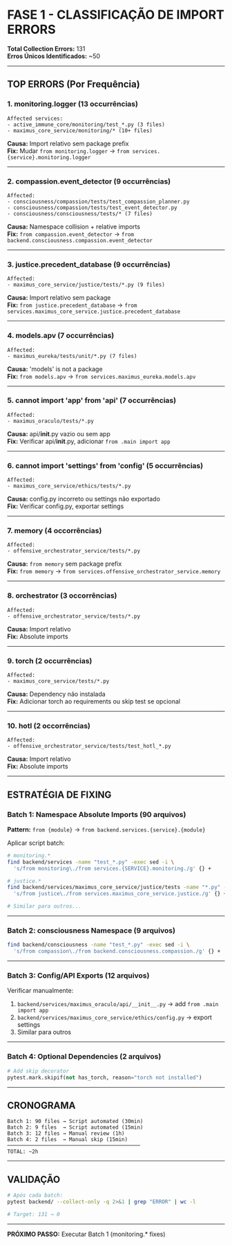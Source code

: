 # FASE 1 - CLASSIFICAÇÃO DE IMPORT ERRORS

**Total Collection Errors:** 131  
**Erros Únicos Identificados:** ~50  

---

## TOP ERRORS (Por Frequência)

### 1. monitoring.logger (13 occurrências)
```
Affected services:
- active_immune_core/monitoring/test_*.py (3 files)
- maximus_core_service/monitoring/* (10+ files)
```

**Causa:** Import relativo sem package prefix  
**Fix:** Mudar `from monitoring.logger` → `from services.{service}.monitoring.logger`

---

### 2. compassion.event_detector (9 occurrências)
```
Affected:
- consciousness/compassion/tests/test_compassion_planner.py
- consciousness/compassion/tests/test_event_detector.py
- consciousness/consciousness/tests/* (7 files)
```

**Causa:** Namespace collision + relative imports  
**Fix:** `from compassion.event_detector` → `from backend.consciousness.compassion.event_detector`

---

### 3. justice.precedent_database (9 occurrências)
```
Affected:
- maximus_core_service/justice/tests/*.py (9 files)
```

**Causa:** Import relativo sem package  
**Fix:** `from justice.precedent_database` → `from services.maximus_core_service.justice.precedent_database`

---

### 4. models.apv (7 occurrências)
```
Affected:
- maximus_eureka/tests/unit/*.py (7 files)
```

**Causa:** 'models' is not a package  
**Fix:** `from models.apv` → `from services.maximus_eureka.models.apv`

---

### 5. cannot import 'app' from 'api' (7 occurrências)
```
Affected:
- maximus_oraculo/tests/*.py
```

**Causa:** api/__init__.py vazio ou sem app  
**Fix:** Verificar api/__init__.py, adicionar `from .main import app`

---

### 6. cannot import 'settings' from 'config' (5 occurrências)
```
Affected:
- maximus_core_service/ethics/tests/*.py
```

**Causa:** config.py incorreto ou settings não exportado  
**Fix:** Verificar config.py, exportar settings

---

### 7. memory (4 occorrências)
```
Affected:
- offensive_orchestrator_service/tests/*.py
```

**Causa:** `from memory` sem package prefix  
**Fix:** `from memory` → `from services.offensive_orchestrator_service.memory`

---

### 8. orchestrator (3 occorrências)
```
Affected:
- offensive_orchestrator_service/tests/*.py
```

**Causa:** Import relativo  
**Fix:** Absolute imports

---

### 9. torch (2 occurrências)
```
Affected:
- maximus_core_service/tests/*.py
```

**Causa:** Dependency não instalada  
**Fix:** Adicionar torch ao requirements ou skip test se opcional

---

### 10. hotl (2 occorrências)
```
Affected:
- offensive_orchestrator_service/tests/test_hotl_*.py
```

**Causa:** Import relativo  
**Fix:** Absolute imports

---

## ESTRATÉGIA DE FIXING

### Batch 1: Namespace Absolute Imports (90 arquivos)
**Pattern:** `from {module}` → `from backend.services.{service}.{module}`

Aplicar script batch:
```bash
# monitoring.*
find backend/services -name "test_*.py" -exec sed -i \
  's/from monitoring\./from services.{SERVICE}.monitoring./g' {} +

# justice.*
find backend/services/maximus_core_service/justice/tests -name "*.py" -exec sed -i \
  's/from justice\./from services.maximus_core_service.justice./g' {} +

# Similar para outros...
```

---

### Batch 2: consciousness Namespace (9 arquivos)
```bash
find backend/consciousness -name "test_*.py" -exec sed -i \
  's/from compassion\./from backend.consciousness.compassion./g' {} +
```

---

### Batch 3: Config/API Exports (12 arquivos)
Verificar manualmente:
1. `backend/services/maximus_oraculo/api/__init__.py` → add `from .main import app`
2. `backend/services/maximus_core_service/ethics/config.py` → export settings
3. Similar para outros

---

### Batch 4: Optional Dependencies (2 arquivos)
```python
# Add skip decorator
pytest.mark.skipif(not has_torch, reason="torch not installed")
```

---

## CRONOGRAMA

```
Batch 1: 90 files → Script automated (30min)
Batch 2: 9 files  → Script automated (15min)
Batch 3: 12 files → Manual review (1h)
Batch 4: 2 files  → Manual skip (15min)
───────────────────────────────────────────
TOTAL: ~2h
```

---

## VALIDAÇÃO

```bash
# Após cada batch:
pytest backend/ --collect-only -q 2>&1 | grep "ERROR" | wc -l

# Target: 131 → 0
```

---

**PRÓXIMO PASSO:** Executar Batch 1 (monitoring.* fixes)
